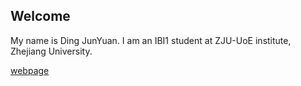 ## Welcome 

My name is Ding JunYuan. 
I am an IBI1 student at ZJU-UoE institute, Zhejiang University.

[webpage](https://c.zju.edu.cn/) 
